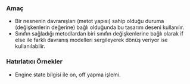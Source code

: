 
### Amaç 

- Bir nesnenin davranışları (metot yapısı) sahip olduğu duruma (değişkenlerin değerine) bağlı olduğunda bu tasarım deseni kullanılır.
- Sınıfın sağladığı metodlardan biri sınıfın değişkenlerine bağlı olarak if else ile farklı davranış modelleri sergileyerek dönüş veriyor ise kullanılabilir.

### Hatırlatıcı Örnekler

- Engine state bilgisi ile on, off yapma işlemi.
